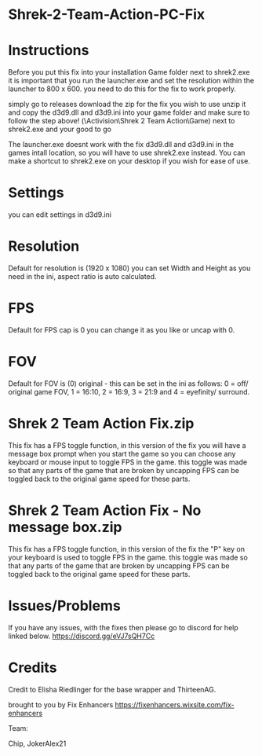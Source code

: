 # Shrek-2-Team-Action-PC-Fix

# Instructions
Before you put this fix into your installation Game folder next to shrek2.exe it is important that you run the launcher.exe and set the resolution within the launcher to 800 x 600. you need to do this for the fix to work properly.

simply go to releases download the zip for the fix you wish to use unzip it and copy the d3d9.dll and d3d9.ini into your game folder and make sure to follow the step above! (\Activision\Shrek 2 Team Action\Game) next to shrek2.exe and your good to go 

The launcher.exe doesnt work with the fix d3d9.dll and d3d9.ini in the games intall location, so you will have to use shrek2.exe instead. You can make a shortcut to shrek2.exe on your desktop if you wish for ease of use. 

# Settings
you can edit settings in d3d9.ini 

# Resolution
Default for resolution is (1920 x 1080) you can set Width and Height as you need in the ini, aspect ratio is auto calculated.

# FPS
Default for FPS cap is 0 you can change it as you like or uncap with 0.

# FOV
Default for FOV is (0) original - this can be set in the ini as follows: 0 = off/ original game FOV, 1 = 16:10, 2 = 16:9, 3 = 21:9 and 4 = eyefinity/ surround.

# Shrek 2 Team Action Fix.zip
This fix has a FPS toggle function, in this version of the fix you will have a message box prompt when you start the game so you can choose any keyboard or mouse input to toggle FPS in the game.
this toggle was made so that any parts of the game that are broken by uncapping FPS can be toggled back to the original game speed for these parts.

# Shrek 2 Team Action Fix - No message box.zip
This fix has a FPS toggle function, in this version of the fix the "P" key on your keyboard is used to toggle FPS in the game.
this toggle was made so that any parts of the game that are broken by uncapping FPS can be toggled back to the original game speed for these parts.

# Issues/Problems
If you have any issues, with the fixes then please go to discord for help linked below.
https://discord.gg/eVJ7sQH7Cc

# Credits
Credit to Elisha Riedlinger for the base wrapper and ThirteenAG.

brought to you by Fix Enhancers
https://fixenhancers.wixsite.com/fix-enhancers

Team:

Chip, JokerAlex21
